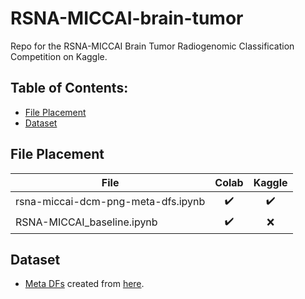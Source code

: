 # RSNA-MICCAI-brain-tumor
Repo for the RSNA-MICCAI Brain Tumor Radiogenomic Classification Competition on Kaggle.


## Table of Contents:
- [File Placement](https://github.com/alckasoc/RSNA-MICCAI-brain-tumor/blob/main/README.md#file-placement)
- [Dataset](https://github.com/alckasoc/RSNA-MICCAI-brain-tumor/blob/main/README.md#dataset)


## File Placement

| File                                   | Colab              | Kaggle             |
| -------------------------------------- |:------------------:|:------------------:|
| rsna-miccai-dcm-png-meta-dfs.ipynb     | :heavy_check_mark: | :heavy_check_mark: |
| RSNA-MICCAI_baseline.ipynb             | :heavy_check_mark:	| :x:                |


## Dataset

- [Meta DFs](https://www.kaggle.com/vincenttu/rsnamiccaibraintumor-meta-datasets) created from [here](https://github.com/alckasoc/RSNA-MICCAI-brain-tumor/blob/main/src/preprocessing/rsna-miccai-dcm-png-meta-dfs.ipynb).
